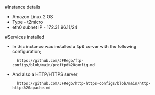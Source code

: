 #Instance details

- Amazon Linux 2 OS
- Type - t2micro
- eth0 subnet IP - 172.31.96.11/24


#Services installed


- In this instance was installed a ftpS server with the following configuration;

        https://github.com/JFRego/ftp-configs/blob/main/proftpd%20config.md
        
- And also a HTTP/HTTPS server;

        https://github.com/JFRego/http-https-configs/blob/main/http-https%20apache.md

        



